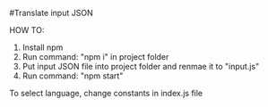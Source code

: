 #Translate input JSON

HOW TO:

1) Install npm
2) Run command: "npm i" in project folder
3) Put input JSON file into project folder and renmae it to "input.js"
4) Run command: "npm start"


To select language, change constants in index.js file

